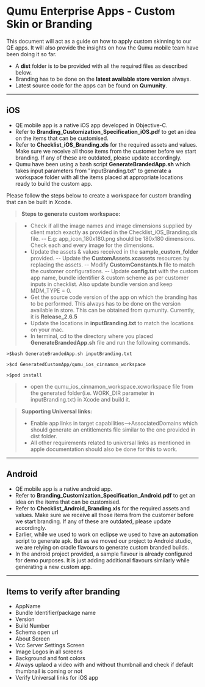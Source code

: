 Qumu Enterprise Apps - Custom Skin or Branding
===================


This document will act as a guide on how to apply custom skinning to our QE apps. It will also provide the insights on how the Qumu mobile team have been doing it so far. 

- A **dist** folder is to be provided with all the required files as described below.
- Branding has to be done on the **latest available store version** always.
- Latest source code for the apps can be found on **Qumunity**.

----------


iOS
-------------

- QE mobile app is a native iOS app developed in Objective-C.
- Refer to **Branding_Customization_Specification_iOS.pdf** to get an idea on the items that can be customised.
- Refer to **Checklist_iOS_Branding.xls**  for the required assets and values. Make sure we receive all those items from the customer before we start branding. If any of these are outdated, please update accordingly.
- Qumu have been using a bash script **GenerateBrandedApp.sh** which takes input parameters from "inputBranding.txt" to generate a workspace folder with all the items placed at appropriate locations ready to build the custom app.


Please follow the steps below to create a workspace for custom branding that can be built in Xcode. 

> **Steps to generate custom workspace:**

> - Check if all the image names and image dimensions supplied by client match exactly as provided in the Checklist_iOS_Branding.xls file. 
> -- E.g: app_icon_180x180.png should be 180x180 dimensions. Check each and every image for the dimensions.
> - Update the assets & values received in the **sample_custom_folder** provided. 
> -- Update the **CustomAssets.xcassets** resources by replacing the assets.
> -- Modify **CustomConstants.h** file to match the customer configurations.
> -- Update **config.txt** with the custom app name, bundle identifier & custom scheme as per customer inputs in checklist. Also update bundle version and keep MDM_TYPE = 0.
> - Get the source code version of the app on which the branding has to be performed. This always has to be done on the version available in store. This can be obtained from qumunity.  Currently, it is **Release_2.6.5**
> - Update the locations in **inputBranding.txt** to match the locations on your mac.
> - In terminal, cd to the directory where you placed **GenerateBrandedApp.sh** file and run the following commands.
```
>$bash GenerateBrandedApp.sh inputBranding.txt 
 
>$cd GeneratedCustomApp/qumu_ios_cinnamon_workspace
 
>$pod install
```
>- open the qumu_ios_cinnamon_workspace.xcworkspace file from the generated folder(i.e. WORK_DIR parameter in inputBranding.txt) in Xcode and build it.

> **Supporting Universal links:**
> 
> -  Enable app links in target capabilities-->AssociatedDomains which should generate an entitlements file similar to the one provided in dist folder.
> - All other requirements related to universal links as mentioned in apple documentation should also be done for this to work.

----------
Android
-------------

- QE mobile app is a native android app.
-  Refer to **Branding_Customization_Specification_Android.pdf** to get an idea on the items that can be customised.
- Refer to **Checklist_Android_Branding.xls**  for the required assets and values. Make sure we receive all those items from the customer before we start branding. If any of these are outdated, please update accordingly.
- Earlier, while we used to work on eclipse we used to have an automation script to generate apk. But as we moved our project to Android studio, we are relying on cradle flavours to generate custom branded builds. 
- In the android project provided, a sample flavour is already configured for demo purposes. It is just adding additional flavours similarly while generating a new custom app.

----------
Items to verify after branding
-------------
- AppName
- Bundle Identifier/package name
- Version
- Build Number
- Schema open url
- About Screen
- Vcc Server Settings Screen
- Image Logos in all screens
- Background and font colors
- Always uplaod a video with and without thumbnail and check if default thumbnail is coming or not
- Verify Universal links for iOS app